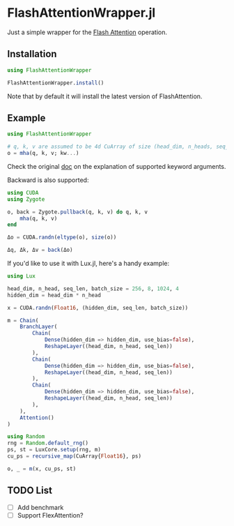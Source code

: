 # FlashAttentionWrapper.jl

Just a simple wrapper for the [Flash Attention](https://github.com/Dao-AILab/flash-attention) operation.

## Installation

```julia
using FlashAttentionWrapper

FlashAttentionWrapper.install()
```

Note that by default it will install the latest version of FlashAttention.

## Example

```julia
using FlashAttentionWrapper

# q, k, v are assumed to be 4d CuArray of size (head_dim, n_heads, seq_len, batch_size)
o = mha(q, k, v; kw...) 
```

Check the original [doc](https://github.com/Dao-AILab/flash-attention/tree/main?tab=readme-ov-file#how-to-use-flashattention) on the explanation of supported keyword arguments.

Backward is also supported:

```julia
using CUDA
using Zygote

o, back = Zygote.pullback(q, k, v) do q, k, v
    mha(q, k, v)
end

Δo = CUDA.randn(eltype(o), size(o))

Δq, Δk, Δv = back(Δo)
```

If you'd like to use it with Lux.jl, here's a handy example:

```julia
using Lux

head_dim, n_head, seq_len, batch_size = 256, 8, 1024, 4
hidden_dim = head_dim * n_head

x = CUDA.randn(Float16, (hidden_dim, seq_len, batch_size))

m = Chain(
    BranchLayer(
        Chain(
            Dense(hidden_dim => hidden_dim, use_bias=false),
            ReshapeLayer((head_dim, n_head, seq_len))
        ),
        Chain(
            Dense(hidden_dim => hidden_dim, use_bias=false),
            ReshapeLayer((head_dim, n_head, seq_len))
        ),
        Chain(
            Dense(hidden_dim => hidden_dim, use_bias=false),
            ReshapeLayer((head_dim, n_head, seq_len))
        ),
    ),
    Attention()
)

using Random
rng = Random.default_rng()
ps, st = LuxCore.setup(rng, m)
cu_ps = recursive_map(CuArray{Float16}, ps)

o, _ = m(x, cu_ps, st)
```

## TODO List

- [ ] Add benchmark
- [ ] Support FlexAttention?